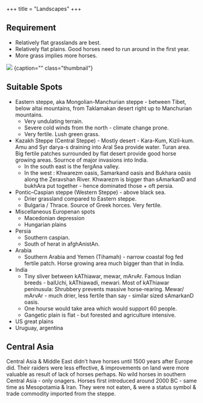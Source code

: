 +++
title = "Landscapes"
+++

## Requirement
- Relatively flat grasslands are best.
- Relatively flat plains. Good horses need to run around in the first year.
- More grass implies more horses.

![](../images/horse-biomes.png)
{caption="" class="thumbnail"}



## Suitable Spots
- Eastern steppe, aka Mongolian-Manchurian steppe - between Tibet, below altai mountains, from Taklamakan desert right up to Manchurian mountains.
  - Very undulating terrain.
  - Severe cold winds from the north - climate change prone.
  - Very fertile. Lush green grass.
- Kazakh Steppe (Central Steppe) - Mostly desert -  Kara-Kum, Kizil-kum. Amu and Syr darya-s draining into Aral Sea provide water. Turan area. Big fertile patches surrounded by flat desert provide good horse growing areas. Sournce of major invasions into India. 
  - In the south east is the fergAna valley.
  - In the west : Khwarezm oasis, Samarkand oasis and Bukhara oasis along the Zeravshan River. Khwarezm is bigger than sAmarkanD and bukhAra put together - hence dominated those + oft persia.
- Pontic–Caspian steppe (Western Steppe) - above black sea.
  - Drier grassland compared to Eastern steppe. 
  - Bulgaria / Thrace. Source of Greek horces. Very fertile.
- Miscellaneous Europenan spots
  - Macedonian depression
  - Hungarian plains
- Persia
  - Southern caspian.
  - South of herat in afghAnistAn.
- Arabia
  - Southern Arabia and Yemen (Tihamah) - narrow coastal fog fed fertile patch. Horse growing area much bigger than that in India.
- India
  - Tiny sliver between kAThiawar, mewar, mArvAr. Famous Indian breeds - balUchi, kAThiawadi, mewari. Most of kAThiawar peninusula: Shrubbery prevents massive horse-rearing. Mewar/ mArvAr - much drier, less fertile than say - similar sized sAmarkanD oasis.
  - One hourse would take area which would support 60 people.
  - Gangetic plain is flat - but forested and agriculture intensive.
- US great plains
- Uruguay, argentina

## Central Asia
Central Asia & Middle East didn’t have horses until 1500 years after Europe did. Their raiders were less effective, & improvements on land were more valuable as result of lack of horses perhaps. No wild horses in southern Central Asia - only onagers. Horses first introduced around 2000 BC - same time as Mesopotamia & Iran. They were not eaten, & were a status symbol & trade commodity imported from the steppe.